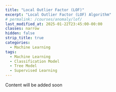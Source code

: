 ```yaml
---
title: "Local Outlier Factor (LOF)"
excerpt: "Local Outlier Factor (LOF) Algorithm"
# permalink: /courses/anomaly/lof/
last_modified_at: 2025-01-22T23:45:00-00:00
classes: narrow
hidden: false
strip_title: true
categories:
  - Machine Learning
tags: 
  - Machine Learning
  - Classification Model
  - Tree Model
  - Supervised Learning
---
```

Content will be added soon